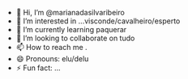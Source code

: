 - 👋 Hi, I’m @marianadasilvaribeiro
- 👀 I’m interested in ...visconde/cavalheiro/esperto
- 🌱 I’m currently learning paquerar
- 💞️ I’m looking to collaborate on tudo
- 📫 How to reach me .
- 😄 Pronouns: elu/delu
- ⚡ Fun fact: ...

<!---
marianadasilvaribeiro/marianadasilvaribeiro is a ✨ special ✨ repository because its `README.md` (this file) appears on your GitHub profile.
You can click the Preview link to take a look at your changes.
--->
